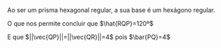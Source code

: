 Ao ser um prisma hexagonal regular, a sua base é um hexágono regular.

O que nos permite concluir que $\hat{RQP}=120º$ 

E que $||\vec{QP}||=||\vec{QR}||=4$ pois $\bar{PQ}=4$